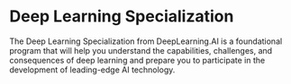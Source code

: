 # Deep Learning Specialization
The Deep Learning Specialization from DeepLearning.AI is a foundational program that will help you understand the capabilities, challenges, and consequences of deep learning and prepare you to participate in the development of leading-edge AI technology. 

